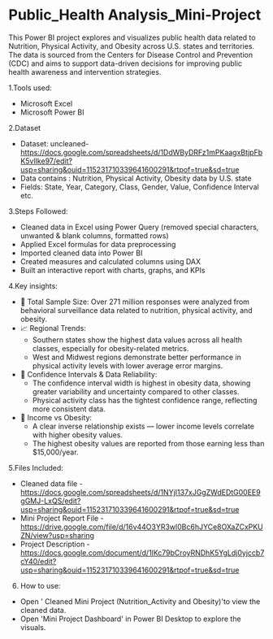# Public_Health Analysis_Mini-Project
This Power BI project explores and visualizes public health data related to Nutrition, Physical Activity, and Obesity across U.S. states and territories. The data is sourced from the Centers for Disease Control and Prevention (CDC) and aims to support data-driven decisions for improving public health awareness and intervention strategies.

1.Tools used:

* Microsoft Excel  
* Microsoft Power BI
  
2.Dataset

* Dataset: uncleaned- https://docs.google.com/spreadsheets/d/1DdWByDRFz1mPKaagxBtjpFbK5vlIke97/edit?usp=sharing&ouid=115231710339641600291&rtpof=true&sd=true    
* Data contains : Nutrition, Physical Activity, Obesity data by U.S. state  
* Fields: State, Year, Category, Class, Gender, Value, Confidence Interval etc.  

3.Steps Followed:  

* Cleaned data in Excel using Power Query (removed special characters, unwanted & blank columns, formatted rows)  
* Applied Excel formulas for data preprocessing 
* Imported cleaned data into Power BI  
* Created measures and calculated columns using DAX  
* Built an interactive report with charts, graphs, and KPIs

4.Key insights:  

* 🔢 Total Sample Size: Over 271 million responses were analyzed from behavioral surveillance data related to nutrition, physical activity, and obesity.
* 📈 Regional Trends:
   * Southern states show the highest data values across all health classes, especially for obesity-related metrics.  
   * West and Midwest regions demonstrate better performance in physical activity levels with lower average error margins.  
* 💬 Confidence Intervals & Data Reliability:  
   * The confidence interval width is highest in obesity data, showing greater variability and uncertainty compared to other classes.  
   * Physical activity class has the tightest confidence range, reflecting more consistent data.  
* 💸 Income vs Obesity:  
   * A clear inverse relationship exists — lower income levels correlate with higher obesity values.  
   * The highest obesity values are reported from those earning less than $15,000/year.

5.Files Included:       

* Cleaned data file - https://docs.google.com/spreadsheets/d/1NYjI137xJGgZWdEDtG00EE9gGMJ-LxQS/edit?usp=sharing&ouid=115231710339641600291&rtpof=true&sd=true  
* Mini Project Report File - https://drive.google.com/file/d/16v44O3YR3wl0Bc6hJYCe8OXaZCxPKUZN/view?usp=sharing      
* Project Description - https://docs.google.com/document/d/1lKc79bCroyRNDhK5YgLdj0yjccb7cY40/edit?usp=sharing&ouid=115231710339641600291&rtpof=true&sd=true  

6. How to use:
* Open ' Cleaned Mini Project (Nutrition_Activity and Obesity)'to view the cleaned data.  
* Open 'Mini Project Dashboard' in Power BI Desktop to explore the visuals.  





